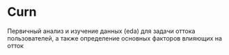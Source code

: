 # Curn
Первичный анализ и изучение данных (eda) для задачи оттока пользователей, а также определение основных факторов влияющих на отток
